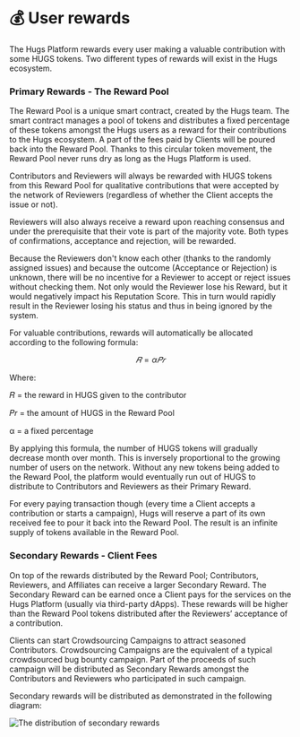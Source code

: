 # 💰 User rewards

The Hugs Platform rewards every user making a valuable contribution with some HUGS tokens. Two different types of rewards will exist in the Hugs ecosystem.

### Primary Rewards - The Reward Pool

The Reward Pool is a unique smart contract, created by the Hugs team. The smart contract manages a pool of tokens and distributes a fixed percentage of these tokens amongst the Hugs users as a reward for their contributions to the Hugs ecosystem. A part of the fees paid by Clients will be poured back into the Reward Pool. Thanks to this circular token movement, the Reward Pool never runs dry as long as the Hugs Platform is used.

Contributors and Reviewers will always be rewarded with HUGS tokens from this Reward Pool for qualitative contributions that were accepted by the network of Reviewers (regardless of whether the Client accepts the issue or not).

Reviewers will also always receive a reward upon reaching consensus and under the prerequisite that their vote is part of the majority vote. Both types of confirmations, acceptance and rejection, will be rewarded.&#x20;

Because the Reviewers don't know each other (thanks to the randomly assigned issues) and because the outcome (Acceptance or Rejection) is unknown, there will be no incentive for a Reviewer to accept or reject issues without checking them. Not only would the Reviewer lose his Reward, but it would negatively impact his Reputation Score. This in turn would rapidly result in the Reviewer losing his status and thus in being ignored by the system.

For valuable contributions, rewards will automatically be allocated according to the following formula:

$$
𝑅=α 𝑃𝑟
$$

Where:

𝑅 = the reward in HUGS given to the contributor

𝑃𝑟 = the amount of HUGS in the Reward Pool

α = a fixed percentage

By applying this formula, the number of HUGS tokens will gradually decrease month over month. This is inversely proportional to the growing number of users on the network. Without any new tokens being added to the Reward Pool, the platform would eventually run out of HUGS to distribute to Contributors and Reviewers as their Primary Reward.

For every paying transaction though (every time a Client accepts a contribution or starts a campaign), Hugs will reserve a part of its own received fee to pour it back into the Reward Pool. The result is an infinite supply of tokens available in the Reward Pool.

### Secondary Rewards - Client Fees

On top of the rewards distributed by the Reward Pool; Contributors, Reviewers, and Affiliates can receive a larger Secondary Reward. The Secondary Reward can be earned once a Client pays for the services on the Hugs Platform (usually via third-party dApps). These rewards will be higher than the Reward Pool tokens distributed after the Reviewers’ acceptance of a contribution.

Clients can start Crowdsourcing Campaigns to attract seasoned Contributors. Crowdsourcing Campaigns are the equivalent of a typical crowdsourced bug bounty campaign. Part of the proceeds of such campaign will be distributed as Secondary Rewards amongst the Contributors and Reviewers who participated in such campaign.

Secondary rewards will be distributed as demonstrated in the following diagram:

![The distribution of secondary rewards](<../../.gitbook/assets/hugs\_secondary\_rewards (1).png>)
